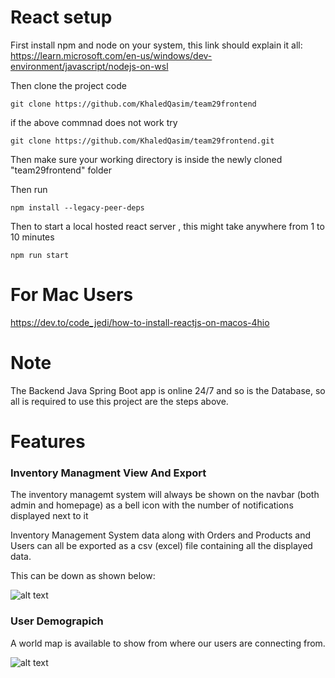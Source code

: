 # React setup

First install npm and node on your system, this link should explain it all:
https://learn.microsoft.com/en-us/windows/dev-environment/javascript/nodejs-on-wsl


Then clone the project code
```
git clone https://github.com/KhaledQasim/team29frontend
```
if the above commnad does not work try
```
git clone https://github.com/KhaledQasim/team29frontend.git
```

Then make sure your working directory is inside the newly cloned "team29frontend" folder

Then run 

```
npm install --legacy-peer-deps
```

Then to start a local hosted react server  , this might take anywhere from 1 to 10 minutes
```
npm run start
```

# For Mac Users
https://dev.to/code_jedi/how-to-install-reactjs-on-macos-4hio

# Note

The Backend Java Spring Boot app is online 24/7 and so is the Database, so all is required to use this project are the steps above.


# Features

### Inventory Managment View And Export

The inventory managemt system will always be shown on the navbar (both admin and homepage) as a bell icon with the number of notifications displayed next to it

Inventory Management System data along with Orders and Products and Users can all be exported as a csv (excel) file containing all the displayed data.

This can be down as shown below:

![alt text](https://github.com/KhaledQasim/Team29Backend/blob/main/ReadMeImages/Export.png?raw=true)


### User Demograpich

A world map is available to show from where our users are connecting from.

![alt text](https://github.com/KhaledQasim/Team29Backend/blob/main/ReadMeImages/WorldMap.png?raw=true)
